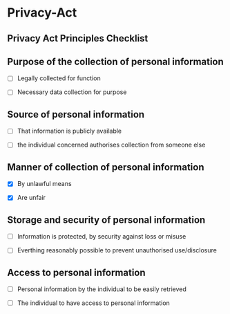 # Privacy-Act

## Privacy Act Principles Checklist

## Purpose of the collection of personal information

-[ ] Legally collected for function

-[ ] Necessary data collection for purpose

## Source of personal information

-[ ] That information is publicly available

-[ ] the individual concerned authorises collection from someone else

## Manner of collection of personal information

-[x] By unlawful means

-[x] Are unfair

## Storage and security of personal information

-[ ] Information is protected, by security against loss or misuse

-[ ] Everthing reasonably possible to prevent unauthorised use/disclosure

## Access to personal information

-[ ] Personal information by the individual to be easily retrieved

-[ ] The individual to have access to personal information

